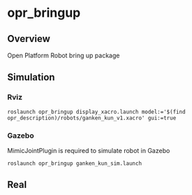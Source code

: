 # opr_bringup

## Overview
Open Platform Robot bring up package

## Simulation
### Rviz
```
roslaunch opr_bringup display_xacro.launch model:='$(find opr_description)/robots/ganken_kun_v1.xacro' gui:=true
```
### Gazebo
MimicJointPlugin is required to simulate robot in Gazebo
```
roslaunch opr_bringup ganken_kun_sim.launch 
```

## Real
